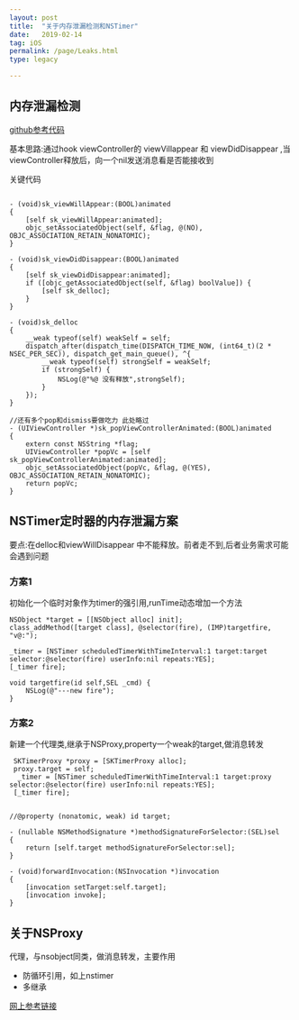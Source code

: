```yaml
---
layout: post
title:  "关于内存泄漏检测和NSTimer"
date:   2019-02-14
tag: iOS
permalink: /page/Leaks.html
type: legacy

---
```




## 内存泄漏检测 
 [github参考代码](https://github.com/kylinuranus)
 
 基本思路:通过hook viewController的 viewVillappear 和 viewDidDisappear ,当viewController释放后，向一个nil发送消息看是否能接收到
 
 关键代码
 
```

- (void)sk_viewWillAppear:(BOOL)animated
{
    [self sk_viewWillAppear:animated];
    objc_setAssociatedObject(self, &flag, @(NO), OBJC_ASSOCIATION_RETAIN_NONATOMIC);
}

- (void)sk_viewDidDisappear:(BOOL)animated
{
    [self sk_viewDidDisappear:animated];
    if ([objc_getAssociatedObject(self, &flag) boolValue]) {
        [self sk_delloc];
    }
}

- (void)sk_delloc
{
    __weak typeof(self) weakSelf = self;
    dispatch_after(dispatch_time(DISPATCH_TIME_NOW, (int64_t)(2 * NSEC_PER_SEC)), dispatch_get_main_queue(), ^{
        __weak typeof(self) strongSelf = weakSelf;
        if (strongSelf) {
            NSLog(@"%@ 没有释放",strongSelf);
        }
    });
}

```

```
//还有多个pop和dismiss要做吃力 此处略过
- (UIViewController *)sk_popViewControllerAnimated:(BOOL)animated
{
    extern const NSString *flag;
    UIViewController *popVc = [self sk_popViewControllerAnimated:animated];
    objc_setAssociatedObject(popVc, &flag, @(YES), OBJC_ASSOCIATION_RETAIN_NONATOMIC);
    return popVc;
}

```
## NSTimer定时器的内存泄漏方案
 
 要点:在delloc和viewWillDisappear 中不能释放。前者走不到,后者业务需求可能会遇到问题
 
### 方案1
  
  初始化一个临时对象作为timer的强引用,runTime动态增加一个方法

```
NSObject *target = [[NSObject alloc] init];
class_addMethod([target class], @selector(fire), (IMP)targetfire, "v@:");
    
_timer = [NSTimer scheduledTimerWithTimeInterval:1 target:target selector:@selector(fire) userInfo:nil repeats:YES];
[_timer fire];
```

```
void targetfire(id self,SEL _cmd) {
    NSLog(@"---new fire");
}

```

### 方案2
 
  新建一个代理类,继承于NSProxy,property一个weak的target,做消息转发
  
```
 SKTimerProxy *proxy = [SKTimerProxy alloc];
 proxy.target = self;
  _timer = [NSTimer scheduledTimerWithTimeInterval:1 target:proxy selector:@selector(fire) userInfo:nil repeats:YES];
 [_timer fire];

```


```

//@property (nonatomic, weak) id target;

- (nullable NSMethodSignature *)methodSignatureForSelector:(SEL)sel
{
    return [self.target methodSignatureForSelector:sel];
}

- (void)forwardInvocation:(NSInvocation *)invocation
{
    [invocation setTarget:self.target];
    [invocation invoke];
}

```

## 关于NSProxy

  代理，与nsobject同类，做消息转发，主要作用
- 防循环引用，如上nstimer
- 多继承

[网上参考链接](https://blog.csdn.net/shubinniu/article/details/80895450) 


